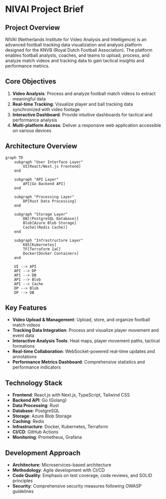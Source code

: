 # NIVAI Project Brief

## Project Overview

NIVAI (Netherlands Institute for Video Analysis and Intelligence) is an advanced football tracking data visualization and analysis platform designed for the KNVB (Royal Dutch Football Association). The platform enables football analysts, coaches, and teams to upload, process, and analyze match videos and tracking data to gain tactical insights and performance metrics.

## Core Objectives

1. **Video Analysis**: Process and analyze football match videos to extract meaningful data
2. **Real-time Tracking**: Visualize player and ball tracking data synchronized with video footage
3. **Interactive Dashboard**: Provide intuitive dashboards for tactical and performance analysis
4. **Multi-platform Access**: Deliver a responsive web application accessible on various devices

## Architecture Overview

```mermaid
graph TD
    subgraph "User Interface Layer"
        UI[React/Next.js Frontend]
    end

    subgraph "API Layer"
        API[Go Backend API]
    end

    subgraph "Processing Layer"
        DP[Rust Data Processing]
    end

    subgraph "Storage Layer"
        DB[(PostgreSQL Database)]
        Blob[Azure Blob Storage]
        Cache[(Redis Cache)]
    end

    subgraph "Infrastructure Layer"
        K8S[Kubernetes]
        TF[Terraform IaC]
        Docker[Docker Containers]
    end

    UI --> API
    API --> DP
    API --> DB
    API --> Blob
    API --> Cache
    DP --> Blob
    DP --> DB
```

## Key Features

- **Video Upload & Management**: Upload, store, and organize football match videos
- **Tracking Data Integration**: Process and visualize player movement and event data
- **Interactive Analysis Tools**: Heat maps, player movement paths, tactical formations
- **Real-time Collaboration**: WebSocket-powered real-time updates and annotations
- **Performance Metrics Dashboard**: Comprehensive statistics and performance indicators

## Technology Stack

- **Frontend**: React.js with Next.js, TypeScript, Tailwind CSS
- **Backend API**: Go (Golang)
- **Data Processing**: Rust
- **Database**: PostgreSQL
- **Storage**: Azure Blob Storage
- **Caching**: Redis
- **Infrastructure**: Docker, Kubernetes, Terraform
- **CI/CD**: GitHub Actions
- **Monitoring**: Prometheus, Grafana

## Development Approach

- **Architecture**: Microservices-based architecture
- **Methodology**: Agile development with CI/CD
- **Code Quality**: Emphasis on test coverage, code reviews, and SOLID principles
- **Security**: Comprehensive security measures following OWASP guidelines

